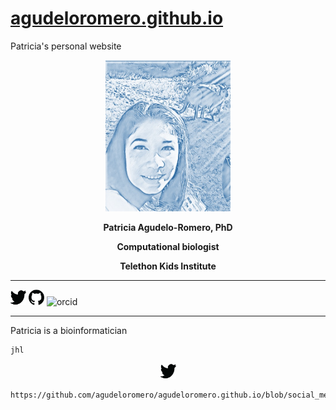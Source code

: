 # [agudeloromero.github.io](https://github.com/agudeloromero)
Patricia's personal website

<p align="center">
  <img width="200" src="Patricia_photo_blue.jpg" alt="">
</p>

<p align="center"> <strong> Patricia Agudelo-Romero, PhD </strong></p>
<p align="center"> <strong> Computational biologist </strong></p>
<p align="center"> <strong> Telethon Kids Institute </strong></p>

***
<a align="center">
  <href="https://twitter.com/p_agudeloromero">
  <img src="https://github.com/agudeloromero/agudeloromero.github.io/blob/pics/twitter_p.png" style="width:25px; height:25px" title="twitter" alt="twitter">
  <href="https://github.com/agudeloromero">
  <img src="https://github.com/agudeloromero/agudeloromero.github.io/blob/pics/github_p.png" style="width:25px; height:25px" title="github" alt="github"> 
  <href="https://orcid.org/0000-0002-3703-4111">
  <img src="ttps://github.com/agudeloromero/agudeloromero.github.io/blob/pics/orcid_p.png" style="width:25px; height:25px" title="orcid" alt="orcid">
</a>
 
***

Patricia is a bioinformatician

    jhl
    
<a href="https://twitter.com/p_agudeloromero">
  <p align="center">
  <img src="https://github.com/agudeloromero/agudeloromero.github.io/blob/pics/twitter_p.png" style="width:25px; height:25px" title="twitter" alt="twitter">
</a>

    
    https://github.com/agudeloromero/agudeloromero.github.io/blob/social_media/orcid_p.png
    
